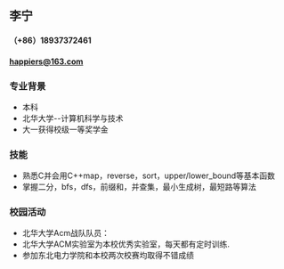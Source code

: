 ## 李宁
#### （+86）18937372461
#### happiers@163.com
### 专业背景
- 本科
- 北华大学--计算机科学与技术
- 大一获得校级一等奖学金

### 技能
- 熟悉C并会用C++map，reverse，sort，upper/lower_bound等基本函数
- 掌握二分，bfs，dfs，前缀和，并查集，最小生成树，最短路等算法

### 校园活动
- 北华大学Acm战队队员：
- 北华大学ACM实验室为本校优秀实验室，每天都有定时训练.
- 参加东北电力学院和本校两次校赛均取得不错成绩
